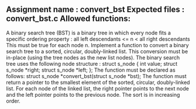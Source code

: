 Assignment name  : convert_bst
Expected files   : convert_bst.c
Allowed functions:
--------------------------------------------------------------------------------
A binary search tree (BST) is a binary tree in which every node fits
a specific ordering property :
all left descendants <= n < all right descendants
This must be true for each node n.
Implement a function to convert a binary search tree to a sorted, circular,
doubly-linked list.
This conversion must be in-place (using the tree nodes as the new list nodes).
The binary search tree uses the following node structure :
    struct s_node {
        int           value;
        struct s_node *right;
        struct s_node *left;
    };
The function must be declared as follows:
    struct s_node *convert_bst(struct s_node *bst);
The function must return a pointer to the smallest element of the sorted,
circular, doubly-linked list.
For each node of the linked list, the right pointer points to the next node
and the left pointer points to the previous node.
The sort is in increasing order.